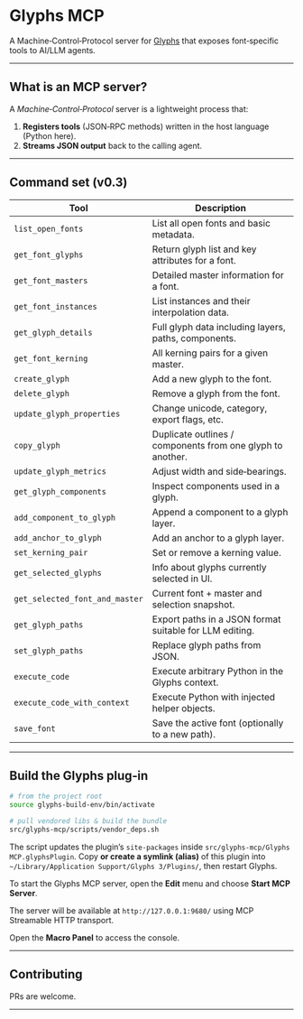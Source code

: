# Glyphs MCP
A Machine‑Control‑Protocol server for [Glyphs](https://glyphsapp.com) that exposes font‑specific tools to AI/LLM agents.

---

## What is an MCP server?

A *Machine‑Control‑Protocol* server is a lightweight process that:

1. **Registers tools** (JSON‑RPC methods) written in the host language (Python here).  
2. **Streams JSON output** back to the calling agent. 

---

## Command set (v0.3)

| Tool | Description |
|------|-------------|
| `list_open_fonts` | List all open fonts and basic metadata. |
| `get_font_glyphs` | Return glyph list and key attributes for a font. |
| `get_font_masters` | Detailed master information for a font. |
| `get_font_instances` | List instances and their interpolation data. |
| `get_glyph_details` | Full glyph data including layers, paths, components. |
| `get_font_kerning` | All kerning pairs for a given master. |
| `create_glyph` | Add a new glyph to the font. |
| `delete_glyph` | Remove a glyph from the font. |
| `update_glyph_properties` | Change unicode, category, export flags, etc. |
| `copy_glyph` | Duplicate outlines / components from one glyph to another. |
| `update_glyph_metrics` | Adjust width and side‑bearings. |
| `get_glyph_components` | Inspect components used in a glyph. |
| `add_component_to_glyph` | Append a component to a glyph layer. |
| `add_anchor_to_glyph` | Add an anchor to a glyph layer. |
| `set_kerning_pair` | Set or remove a kerning value. |
| `get_selected_glyphs` | Info about glyphs currently selected in UI. |
| `get_selected_font_and_master` | Current font + master and selection snapshot. |
| `get_glyph_paths` | Export paths in a JSON format suitable for LLM editing. |
| `set_glyph_paths` | Replace glyph paths from JSON. |
| `execute_code` | Execute arbitrary Python in the Glyphs context. |
| `execute_code_with_context` | Execute Python with injected helper objects. |
| `save_font` | Save the active font (optionally to a new path). |

---

## Build the Glyphs plug‑in

```bash
# from the project root
source glyphs-build-env/bin/activate

# pull vendored libs & build the bundle
src/glyphs-mcp/scripts/vendor_deps.sh
```

The script updates the plugin’s `site‑packages` inside `src/glyphs-mcp/Glyphs MCP.glyphsPlugin`.
Copy **or create a symlink (alias)** of this plugin into `~/Library/Application Support/Glyphs 3/Plugins/`, then restart Glyphs.

To start the Glyphs MCP server, open the **Edit** menu and choose **Start MCP Server**.

The server will be available at `http://127.0.0.1:9680/` using MCP Streamable HTTP transport.

Open the **Macro Panel** to access the console.

---

## Contributing
PRs are welcome.

---